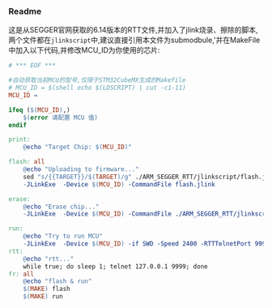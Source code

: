 ### Readme
这是从SEGGER官网获取的6.14版本的RTT文件,并加入了jlink烧录、擦除的脚本,两个文件都在`jlinkscript`中,建议直接引用本文件为submodbule,'并在MakeFile中加入以下代码,并修改MCU_ID为你使用的芯片:
```makefile
# *** EOF ***

#自动获取当前MCU的型号,仅限于STM32CubeMX生成的Makefile
# MCU_ID = $(shell echo $(LDSCRIPT) | cut -c1-11)
MCU_ID = 

ifeq ($(MCU_ID),)
    $(error 请配置 MCU 值)
endif

print:
	@echo "Target Chip: $(MCU_ID)"

flash: all
	@echo "Uploading to firmware..."
	sed "s/{{TARGET}}/$(TARGET)/g" ./ARM_SEGGER_RTT/jlinkscript/flash.jlink > flash.jlink
	-JLinkExe  -Device $(MCU_ID) -CommandFile flash.jlink

erase:
	@echo "Erase chip..."
	-JLinkExe  -Device $(MCU_ID) -CommandFile ./ARM_SEGGER_RTT/jlinkscript/erase.jlink

run:
	@echo "Try to run MCU"
	-JLinkExe  -Device $(MCU_ID) -if SWD -Speed 2400 -RTTTelnetPort 9999 -autoconnect 1
rtt:
	@echo "rtt..."
	while true; do sleep 1; telnet 127.0.0.1 9999; done
fr: all
	@echo "flash & run"
	$(MAKE) flash
	$(MAKE) run
```